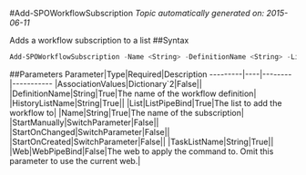 #Add-SPOWorkflowSubscription
*Topic automatically generated on: 2015-06-11*

Adds a workflow subscription to a list
##Syntax
```powershell
Add-SPOWorkflowSubscription -Name <String> -DefinitionName <String> -List <ListPipeBind> [-StartManually [<SwitchParameter>]] [-StartOnCreated [<SwitchParameter>]] [-StartOnChanged [<SwitchParameter>]] -HistoryListName <String> -TaskListName <String> [-AssociationValues <Dictionary`2>] [-Web <WebPipeBind>]
```


##Parameters
Parameter|Type|Required|Description
---------|----|--------|-----------
|AssociationValues|Dictionary`2|False||
|DefinitionName|String|True|The name of the workflow definition|
|HistoryListName|String|True||
|List|ListPipeBind|True|The list to add the workflow to|
|Name|String|True|The name of the subscription|
|StartManually|SwitchParameter|False||
|StartOnChanged|SwitchParameter|False||
|StartOnCreated|SwitchParameter|False||
|TaskListName|String|True||
|Web|WebPipeBind|False|The web to apply the command to. Omit this parameter to use the current web.|
<!-- Ref: 8155A3EB9A0DDA956896C9EE033836B0 -->